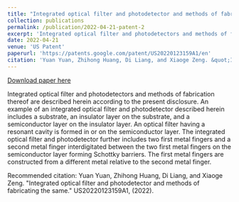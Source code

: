 ```yaml
---
title: "Integrated optical filter and photodetector and methods of fabricating the same"
collection: publications
permalink: /publication/2022-04-21-patent-2
excerpt: 'Integrated optical filter and photodetectors and methods of fabrication thereof are described herein according to the present disclosure. An example of an integrated optical filter and photodetector described herein includes a substrate, an insulator layer on the substrate, and a semiconductor layer on the insulator layer. An optical filter having a resonant cavity is formed in or on the semiconductor layer. The integrated optical filter and photodetector further includes two first metal fingers and a second metal finger interdigitated between the two first metal fingers on the semiconductor layer forming Schottky barriers. The first metal fingers are constructed from a different metal relative to the second metal finger.'
date: 2022-04-21
venue: 'US Patent'
paperurl: 'https://patents.google.com/patent/US20220123159A1/en'
citation: 'Yuan Yuan, Zhihong Huang, Di Liang, and Xiaoge Zeng. &quot;Integrated optical filter and photodetector and methods of fabricating the same.&quot; US20220123159A1, (2022).'
---
```


<a href='https://patents.google.com/patent/US20220123159A1/en'>Download paper here</a>

Integrated optical filter and photodetectors and methods of fabrication thereof are described herein according to the present disclosure. An example of an integrated optical filter and photodetector described herein includes a substrate, an insulator layer on the substrate, and a semiconductor layer on the insulator layer. An optical filter having a resonant cavity is formed in or on the semiconductor layer. The integrated optical filter and photodetector further includes two first metal fingers and a second metal finger interdigitated between the two first metal fingers on the semiconductor layer forming Schottky barriers. The first metal fingers are constructed from a different metal relative to the second metal finger.

Recommended citation: Yuan Yuan, Zhihong Huang, Di Liang, and Xiaoge Zeng. "Integrated optical filter and photodetector and methods of fabricating the same." US20220123159A1, (2022).